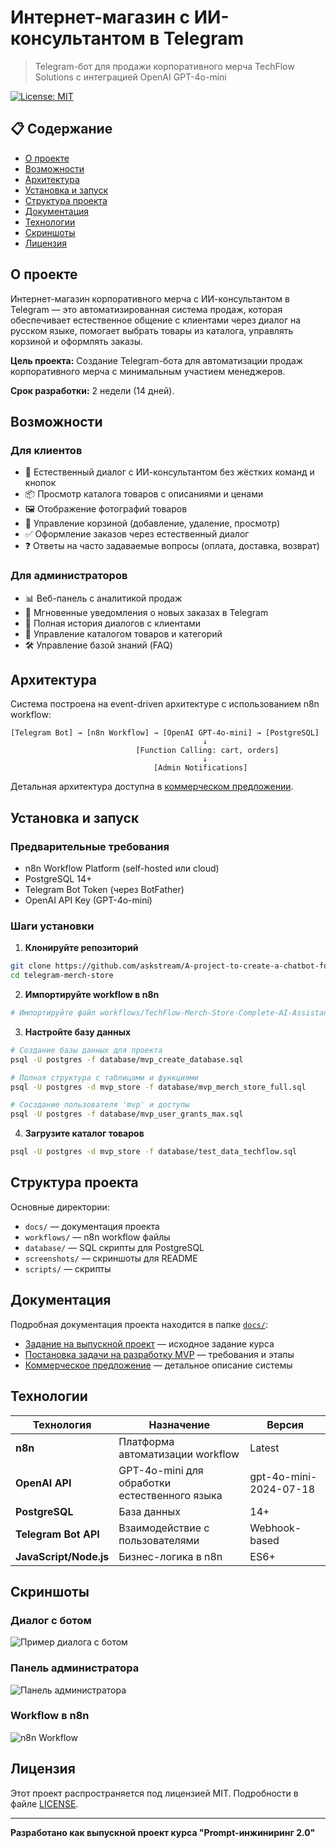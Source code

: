 
# Интернет-магазин с ИИ-консультантом в Telegram

> Telegram-бот для продажи корпоративного мерча TechFlow Solutions с интеграцией OpenAI GPT-4o-mini

[![License: MIT](https://img.shields.io/badge/License-MIT-yellow.svg)](https://opensource.org/licenses/MIT)

## 📋 Содержание

- [О проекте](#о-проекте)
- [Возможности](#возможности)
- [Архитектура](#архитектура)
- [Установка и запуск](#установка-и-запуск)
- [Структура проекта](#структура-проекта)
- [Документация](#документация)
- [Технологии](#технологии)
- [Скриншоты](#скриншоты)
- [Лицензия](#лицензия)

## О проекте

Интернет-магазин корпоративного мерча с ИИ-консультантом в Telegram — это автоматизированная система продаж, которая обеспечивает естественное общение с клиентами через диалог на русском языке, помогает выбрать товары из каталога, управлять корзиной и оформлять заказы.

**Цель проекта:** Создание Telegram-бота для автоматизации продаж корпоративного мерча с минимальным участием менеджеров.

**Срок разработки:** 2 недели (14 дней).

## Возможности

### Для клиентов

- 💬 Естественный диалог с ИИ-консультантом без жёстких команд и кнопок
- 📦 Просмотр каталога товаров с описаниями и ценами
- 🖼️ Отображение фотографий товаров
- 🛒 Управление корзиной (добавление, удаление, просмотр)
- ✅ Оформление заказов через естественный диалог
- ❓ Ответы на часто задаваемые вопросы (оплата, доставка, возврат)

### Для администраторов

- 📊 Веб-панель с аналитикой продаж
- 🔔 Мгновенные уведомления о новых заказах в Telegram
- 💾 Полная история диалогов с клиентами
- 📝 Управление каталогом товаров и категорий
- 🛠️ Управление базой знаний (FAQ)

## Архитектура

Система построена на event-driven архитектуре с использованием n8n workflow:

```
[Telegram Bot] → [n8n Workflow] → [OpenAI GPT-4o-mini] → [PostgreSQL]
                                           ↓
                            [Function Calling: cart, orders]
                                           ↓
                                [Admin Notifications]
```

Детальная архитектура доступна в [коммерческом предложении](./docs/Kommercheskoe-predlozhenie.md#22-детальная-диаграмма-взаимодействия).

## Установка и запуск

### Предварительные требования

- n8n Workflow Platform (self-hosted или cloud)
- PostgreSQL 14+
- Telegram Bot Token (через BotFather)
- OpenAI API Key (GPT-4o-mini)

### Шаги установки

1. **Клонируйте репозиторий**
```bash
git clone https://github.com/askstream/A-project-to-create-a-chatbot-for-a-corporate-Merch-store.git
cd telegram-merch-store
```

2. **Импортируйте workflow в n8n**
```bash
# Импортируйте файл workflows/TechFlow-Merch-Store-Complete-AI-Assistant-v2.2.1.json
```

3. **Настройте базу данных**
```bash
# Создание базы данных для проекта
psql -U postgres -f database/mvp_create_database.sql

# Полная структура с таблицами и функциями
psql -U postgres -d mvp_store -f database/mvp_merch_store_full.sql

# Сосздание пользователя 'mvp' и доступы
psql -U postgres -f database/mvp_user_grants_max.sql
```

4. **Загрузите каталог товаров**
```bash
psql -U postgres -d mvp_store -f database/test_data_techflow.sql
```


## Структура проекта

Основные директории:

- `docs/` — документация проекта
- `workflows/` — n8n workflow файлы
- `database/` — SQL скрипты для PostgreSQL
- `screenshots/` — скриншоты для README
- `scripts/` — скрипты

## Документация

Подробная документация проекта находится в папке [`docs/`](./docs/):

- [Задание на выпускной проект](./docs/Zadanie-na-Vypusknoi-proekt-kursa-Prompt-inzhiniring-2.0.md) — исходное задание курса
- [Постановка задачи на разработку MVP](./docs/Postanovka-zadachi-na-razrabotku-MVP.md) — требования и этапы
- [Коммерческое предложение](./docs/Kommercheskoe-predlozhenie.md) — детальное описание системы

## Технологии

| Технология | Назначение | Версия |
|-----------|-----------|--------|
| **n8n** | Платформа автоматизации workflow | Latest |
| **OpenAI API** | GPT-4o-mini для обработки естественного языка | gpt-4o-mini-2024-07-18 |
| **PostgreSQL** | База данных | 14+ |
| **Telegram Bot API** | Взаимодействие с пользователями | Webhook-based |
| **JavaScript/Node.js** | Бизнес-логика в n8n | ES6+ |

## Скриншоты

### Диалог с ботом
![Пример диалога с ботом](./screenshots/bot-conversation.png)

### Панель администратора
![Панель администратора](./screenshots/Store-dashboard.png)

### Workflow в n8n
![n8n Workflow](./screenshots/n8n-Завершение_заказа.png)

## Лицензия

Этот проект распространяется под лицензией MIT. Подробности в файле [LICENSE](./LICENSE).

---

**Разработано как выпускной проект курса "Prompt-инжиниринг 2.0"**
